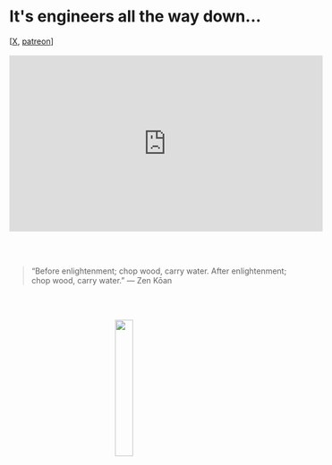 # It's engineers all the way down...

<div>
[<a href="https://x.com/lcordier_x" target="_blank">X</a>,
<a href="https://www.patreon.com/louiscordier" target="_blank">patreon</a>]
</div>
<br/>

<iframe width="560" height="315" style="display: block; margin: 0 auto;" src="https://www.youtube.com/embed/_HTLcqqTPIs?si=mcFmkWcPeBthTt0B&amp;start=432" title="YouTube video player" frameborder="0" allow="accelerometer; autoplay; clipboard-write; encrypted-media; gyroscope; picture-in-picture; web-share" allowfullscreen></iframe>

<br><br>

> “Before enlightenment; chop wood, carry water. After enlightenment; chop wood, carry water.” — Zen Kōan

<br><br>

<img src="https://louiscordier.com/fin.jpg?blog=20240103" style="width: 25%; display: block; margin: 0 auto;">
